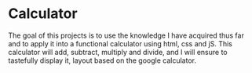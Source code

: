 # Calculator
The goal of this projects is to use the knowledge I have acquired thus far and to apply it into a functional calculator using html, css and jS.
This calculator will add, subtract, multiply and divide, and I will ensure
to tastefully display it, layout based on the google calculator.